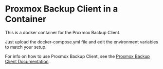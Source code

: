# Proxmox Backup Client in a Container

This is a docker container for the Proxmox Backup Client.

Just upload the docker-compose.yml file and edit the environment variables to match your setup.

For info on how to use Proxmox Backup Client, see the [Proxmox Backup Client Documentation](https://pbs.proxmox.com/docs/backup-client.html).